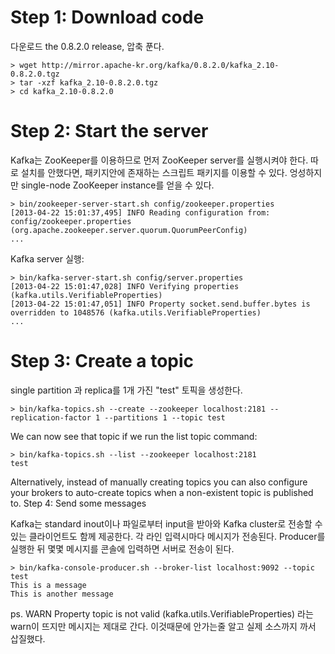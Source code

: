 # Step 1: Download code

다운로드 the 0.8.2.0 release, 압축 푼다.

    > wget http://mirror.apache-kr.org/kafka/0.8.2.0/kafka_2.10-0.8.2.0.tgz
    > tar -xzf kafka_2.10-0.8.2.0.tgz
    > cd kafka_2.10-0.8.2.0

# Step 2: Start the server

Kafka는 ZooKeeper를 이용하므로 먼저 ZooKeeper server를 실행시켜야 한다. 따로 설치를 안했다면,  패키지안에 존재하는 스크립트 패키지를 이용할 수 있다. 엉성하지만 single-node ZooKeeper instance를 얻을 수 있다.

    > bin/zookeeper-server-start.sh config/zookeeper.properties
    [2013-04-22 15:01:37,495] INFO Reading configuration from: config/zookeeper.properties (org.apache.zookeeper.server.quorum.QuorumPeerConfig)
    ...

Kafka server 실행:

    > bin/kafka-server-start.sh config/server.properties
    [2013-04-22 15:01:47,028] INFO Verifying properties (kafka.utils.VerifiableProperties)
    [2013-04-22 15:01:47,051] INFO Property socket.send.buffer.bytes is overridden to 1048576 (kafka.utils.VerifiableProperties)
    ...

# Step 3: Create a topic

single partition 과 replica를 1개 가진 "test" 토픽을 생성한다.

    > bin/kafka-topics.sh --create --zookeeper localhost:2181 --replication-factor 1 --partitions 1 --topic test

We can now see that topic if we run the list topic command:

    > bin/kafka-topics.sh --list --zookeeper localhost:2181
    test

Alternatively, instead of manually creating topics you can also configure your brokers to auto-create topics when a non-existent topic is published to.
Step 4: Send some messages

Kafka는 standard inout이나 파일로부터 input을 받아와 Kafka cluster로 전송할 수 있는 클라이언트도 함께 제공한다. 각 라인 입력시마다 메시지가 전송된다. Producer를 실행한 뒤 몇몇 메시지를 콘솔에 입력하면 서버로 전송이 된다.


    > bin/kafka-console-producer.sh --broker-list localhost:9092 --topic test 
    This is a message
    This is another message

ps. WARN Property topic is not valid (kafka.utils.VerifiableProperties)
라는 warn이 뜨지만 메시지는 제대로 간다. 이것때문에 안가는줄 알고 실제 소스까지 까서 삽질했다.
